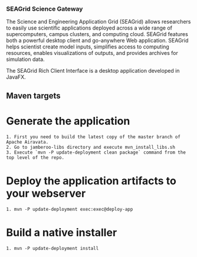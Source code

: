### SEAGrid Science Gateway

The Science and Engineering Application Grid (SEAGrid) allows researchers to easily use scientific applications deployed across a wide range of supercomputers, campus clusters, and computing cloud. SEAGrid features both a powerful desktop client and go-anywhere Web application. SEAGrid helps scientist create model inputs, simplifies access to computing resources, enables visualizations of outputs, and provides archives for simulation data.

The SEAGrid Rich Client Interface is a desktop application developed in JavaFX.

## Maven targets

# Generate the application
	1. First you need to build the latest copy of the master branch of Apache Airavata.
	2. Go to jamberoo-libs directory and execute mvn_install_libs.sh
	3. Execute `mvn -P update-deployment clean package` command from the top level of the repo.

# Deploy the application artifacts to your webserver

	1. mvn -P update-deployment exec:exec@deploy-app

# Build a native installer

	1. mvn -P update-deployment install
